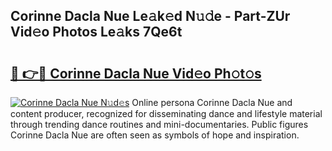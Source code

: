 ## Corinne Dacla Nue Le𝚊k𝚎d N𝚞𝚍e - Part-ZUr Vid𝚎o Photos Le𝚊ks 7Qe6t

# <h2><a href="http://fb0jaoq.evod.top/?m=Corinne+Dacla+Nue">🔗 👉🔴 Corinne Dacla Nue Vid𝚎o Ph𝚘t𝚘s</a></h2>

[![Corinne Dacla Nue N𝚞d𝚎s](https://i.imgur.com/8V9OHl7.gif)](http://fb0jaoq.evod.top/?m=Corinne+Dacla+Nue)
Online persona Corinne Dacla Nue and content producer, recognized for disseminating dance and lifestyle material through trending dance routines and mini-documentaries. Public figures Corinne Dacla Nue are often seen as symbols of hope and inspiration. 
